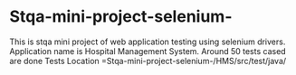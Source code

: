 # Stqa-mini-project-selenium-
This is stqa mini project of web application testing using selenium drivers. 
Application name is Hospital Management System.
Around 50 tests cased are done
Tests Location =Stqa-mini-project-selenium-/HMS/src/test/java/
